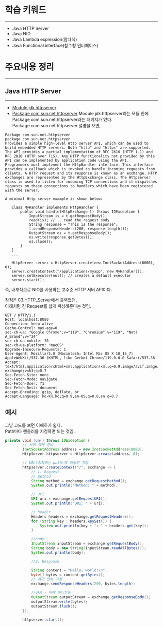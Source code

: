 # 학습 키워드
-------
- Java HTTP Server
- Java NIO
- Java Lambda expression(람다식)
- Java Functional interface(함수형 인터페이스)

# 주요내용 정리
-------------
## Java HTTP Server
---------
- [Module jdk.httpserver](https://docs.oracle.com/en/java/javase/17/docs/api/jdk.httpserver/module-summary.html)
- [Package com.sun.net.httpserver](https://docs.oracle.com/en/java/javase/17/docs/api/jdk.httpserver/com/sun/net/httpserver/package-summary.html)
Module jdk.httpserver라는 모듈 안에 Package com.sun.net.httpserver라는 패키지가 있다.   
Package com.sun.net.httpserver 설명을 보면,
```
Package com.sun.net.httpserver
package com.sun.net.httpserver
Provides a simple high-level Http server API, which can be used to build embedded HTTP servers. Both "http" and "https" are supported. The API provides a partial implementation of RFC 2616 (HTTP 1.1) and RFC 2818 (HTTP over TLS). Any HTTP functionality not provided by this API can be implemented by application code using the API.
Programmers must implement the HttpHandler interface. This interface provides a callback which is invoked to handle incoming requests from clients. A HTTP request and its response is known as an exchange. HTTP exchanges are represented by the HttpExchange class. The HttpServer class is used to listen for incoming TCP connections and it dispatches requests on these connections to handlers which have been registered with the server.

A minimal Http server example is shown below:

   class MyHandler implements HttpHandler {
       public void handle(HttpExchange t) throws IOException {
           InputStream is = t.getRequestBody();
           read(is); // .. read the request body
           String response = "This is the response";
           t.sendResponseHeaders(200, response.length());
           OutputStream os = t.getResponseBody();
           os.write(response.getBytes());
           os.close();
       }
   }
   ...

   HttpServer server = HttpServer.create(new InetSocketAddress(8000), 0);
   server.createContext("/applications/myapp", new MyHandler());
   server.setExecutor(null); // creates a default executor
   server.start();
```
즉, 내부적으로 NIO를 사용하는 고수준 HTTP 서버 API이다.   

장점은 [03.HTTP_Server](03.HTTP_Server.md)에서 출력했던,   
아래처럼 긴 Request를 쉽게 파싱해준다는 것임.
```
GET / HTTP/1.1
Host: localhost:8080
Connection: keep-alive
Cache-Control: max-age=0
sec-ch-ua: "Google Chrome";v="119", "Chromium";v="119", "Not?A_Brand";v="24"
sec-ch-ua-mobile: ?0
sec-ch-ua-platform: "macOS"
Upgrade-Insecure-Requests: 1
User-Agent: Mozilla/5.0 (Macintosh; Intel Mac OS X 10_15_7) AppleWebKit/537.36 (KHTML, like Gecko) Chrome/119.0.0.0 Safari/537.36
Accept: text/html,application/xhtml+xml,application/xml;q=0.9,image/avif,image/webp,image/apng,*/*;q=0.8,application/signed-exchange;v=b3;q=0.7
Sec-Fetch-Site: none
Sec-Fetch-Mode: navigate
Sec-Fetch-User: ?1
Sec-Fetch-Dest: document
Accept-Encoding: gzip, deflate, br
Accept-Language: ko-KR,ko;q=0.9,en-US;q=0.8,en;q=0.7
```

## 예시
그냥 코드를 보면 이해하기 쉽다.   
Path마다 핸들러를 지정하면 되는 것임.
```java
private void run() throws IOException {
        // 서버 객체 준비
        InetSocketAddress address = new InetSocketAddress(8080);
        HttpServer httpserver = HttpServer.create(address, 0);

        // URL(정확히는 path)에 핸들러 지정
        httpserver.createContext("/", exchange -> {
            // 1. Request
            // method
            String method = exchange.getRequestMethod();
            System.out.println("Method: " + method);

            // uri
            URI uri = exchange.getRequestURI();
            System.out.println("URI: " + uri);

            // header
            Headers headers = exchange.getRequestHeaders();
            for (String key : headers.keySet()) {
                System.out.println(key + ": " + headers.get(key));
            }

            //body
            InputStream inputStream = exchange.getRequestBody();
            String body = new String(inputStream.readAllBytes());
            System.out.println(body);

            //2. Response

            String content = "Hello, world!\n";
            byte[] bytes = content.getBytes();
            // 헤더 먼저 지정
            exchange.sendResponseHeaders(200, bytes.length);

            //전송 - 이때 바디전송
            OutputStream outputStream = exchange.getResponseBody();
            outputStream.write(bytes);
            outputStream.flush();
        });

        httpserver.start();
```
